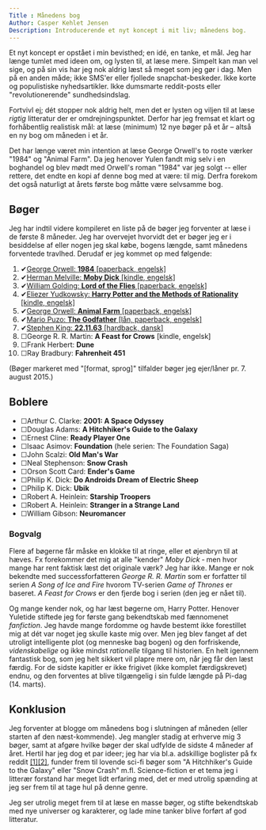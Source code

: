 ```yaml
---
Title : Månedens bog
Author: Casper Kehlet Jensen
Description: Introducerende et nyt koncept i mit liv; månedens bog.
---
```


Et nyt koncept er opstået i min bevisthed; en idé, en tanke, et mål.
Jeg har længe tumlet med ideen om, og lysten til, at læse mere. Simpelt kan
man vel sige, og på sin vis har jeg nok aldrig læst så meget som jeg gør i dag.
Men på en anden måde; ikke SMS'er eller fjollede snapchat-beskeder. Ikke korte
og populistiske nyhedsartikler. Ikke dumsmarte reddit-posts eller
"revolutionerende" sundhedsindslag.

Fortvivl ej; dét stopper nok aldrig helt, men det er lysten og viljen til at
læse *rigtig* litteratur der er omdrejningspunktet. Derfor har jeg fremsat et
klart og forhåbentlig realistisk mål: at læse (minimum) 12 nye bøger på et år
&ndash; altså en ny bog om måneden i et år.

Det har længe været min intention at læse George Orwell's to roste værker
"1984" og "Animal Farm". Da jeg henover Yulen fandt mig selv i en boghandel
og blev mødt med Orwell's roman "1984" var jeg solgt -- eller rettere, det
endte en kopi af denne bog med at være: til mig. Derfra forekom det også
naturligt at årets første bog måtte være selvsamme bog.

## Bøger
Jeg har indtil videre kompileret en liste på de bøger jeg forventer at
læse i de første 8 måneder. Jeg har overvejet hvorvidt det er bøger jeg er
i besiddelse af eller nogen jeg skal købe, bogens længde, samt månedens
forventede travlhed. Derudaf er jeg kommet op med følgende:

1.  ✔[George Orwell: __1984__ [paperback, engelsk]](/arkiv/george-orwell-1984)
2.  ✔[Herman Melville: __Moby Dick__ [kindle, engelsk]](/arkiv/moby-dick-or-the-whale)
3.  ✔[William Golding: __Lord of the Flies__ [paperback, engelsk]](/arkiv/lord-of-the-flies)
4.  ✔[Eliezer Yudkowsky: __Harry Potter and the Methods of Rationality__ [kindle, engelsk]](/arkiv/harry-potter-and-the-methods-of-rationality)
5.  ✔[George Orwell: __Animal Farm__ [paperback, engelsk]](/arkiv/george-orwell-animal-farm)
6.  ✔[Mario Puzo: __The Godfather__ [lån, paperback, engelsk]](/arkiv/the-godfather)
7.  ✔[Stephen King: __22.11.63__ [hardback, dansk]](/arkiv/stephen-king-22-11-63)
8.  ☐George R. R. Martin: __A Feast for Crows__ [kindle, engelsk]
9.  ☐Frank Herbert: __Dune__
10. ☐Ray Bradbury: __Fahrenheit 451__

(Bøger markeret med "[format, sprog]" tilfalder bøger jeg ejer/låner pr.
7. august 2015.)

## Boblere
 -  ☐Arthur C. Clarke:   __2001: A Space Odyssey__
 -  ☐Douglas Adams:      __A Hitchhiker's Guide to the Galaxy__
 -  ☐Ernest Cline:       __Ready Player One__
 -  ☐Isaac Asimov:       __Foundation__ (hele serien: The Foundation Saga)
 -  ☐John Scalzi:        __Old Man's War__
 -  ☐Neal Stephenson:    __Snow Crash__
 -  ☐Orson Scott Card:   __Ender's Game__
 -  ☐Philip K. Dick:     __Do Androids Dream of Electric Sheep__
 -  ☐Philip K. Dick:     __Ubik__
 -  ☐Robert A. Heinlein: __Starship Troopers__
 -  ☐Robert A. Heinlein: __Stranger in a Strange Land__
 -  ☐William Gibson:     __Neuromancer__

### Bogvalg
Flere af bøgerne får måske en klokke til at ringe, eller et øjenbryn til at
hæves. Fx forekommer det mig at alle "kender" *Moby Dick* &dash; men
hvor mange har rent faktisk læst det originale værk? Jeg har ikke.
Mange er nok bekendte med successforfatteren *George R. R. Martin* som er
forfatter til serien *A Song of Ice and Fire* hvorom TV-serien
*Game of Thrones* er baseret. *A Feast for Crows* er den fjerde bog i serien
(den jeg er nået til).

Og mange kender nok, og har læst bøgerne om, Harry Potter. Henover Yuletide
stiftede jeg for første gang bekendtskab med fænnomenet *fanfiction*. Jeg
havde mange fordomme og havde bestemt ikke forestillet mig at dét var noget
jeg skulle kaste mig over. Men jeg blev fanget af det utroligt intelligente
plot (og menneske bag bogen) og den forfriskende, *videnskabelige* og ikke
mindst *rationelle* tilgang til historien. En helt igennem fantastisk bog,
som jeg helt sikkert vil plapre mere om, når jeg får den læst færdig.
For de sidste kapitler er ikke frigivet (ikke komplet færdigskrevet) endnu,
og den forventes at blive tilgængelig i sin fulde længde på Pi-dag (14. marts).

## Konklusion
Jeg forventer at blogge om månedens bog i slutningen af måneden (eller starten
af den næst-kommende). Jeg mangler stadig at erhverve mig 3 bøger, samt at
afgøre hvilke bøger der skal udfylde de sidste 4 måneder af året. Hertil har
jeg dog et par ideer; jeg har via bl.a. adskillige boglister på fx reddit
[\[1\]](http://www.reddit.com/r/raerth/comments/cpxkq/reddits_favourite_books/)[\[2\]](http://www.reddit.com/r/books/wiki/fiction#wiki_science-fiction),
funder frem til lovende sci-fi bøger som "A Hitchhiker's Guide to the Galaxy"
eller "Snow Crash" m.fl. Science-fiction er et tema jeg i litterær forstand
har meget lidt erfaring med, det er med utrolig spænding at jeg ser frem til
at tage hul på denne genre.

Jeg ser utrolig meget frem til at læse en masse bøger, og stifte bekendtskab
med nye universer og karakterer, og lade mine tanker blive forført af god
litteratur.
